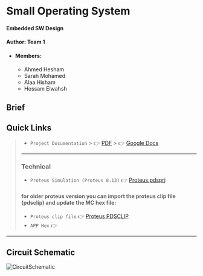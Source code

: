 # Small Operating System
#### Embedded SW Design
#### Author: Team 1
- #### Members:
    - Ahmed Hesham
    - Sarah Mohamed
    - Alaa Hisham
    - Hossam Elwahsh

## Brief
> 

## Quick Links
> - `Project Documentation`
    >     👉 [PDF]()
    >     👉 [Google Docs]()
> - ---
> ### Technical
> - `Proteus Simulation (Proteus 8.13)` 👉 [Proteus.pdsprj]()
> #### for older proteus version you can import the proteus clip file (pdsclip) and update the MC hex file:
> - `Proteus clip file` 👉 [Proteus PDSCLIP]()
> - `APP Hex` 👉 []()

---------

## Circuit Schematic
![CircuitSchematic]()

